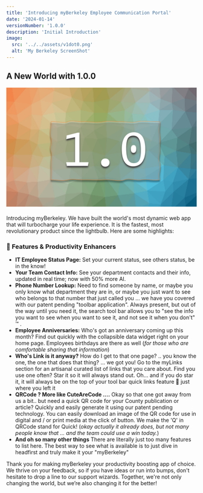 ```yaml
---
title: 'Introducing myBerkeley Employee Communication Portal'
date: '2024-01-14'
versionNumber: '1.0.0'
description: 'Initial Introduction'
image:
  src: '../../assets/v1dot0.png'
  alt: 'My Berkeley ScreenShot'
---
```


## A New World with 1.0.0

![myBerkeley 1.0 Release](../../assets/v1dot0.png)

Introducing myBerkeley. We have built the world's most dynamic web app that will turbocharge your life experience. It is the fastest, most revolutionary product since the lightbulb. Here are some highlights:

### 🍿 Features & Productivity Enhancers

- **IT Employee Status Page:** Set your current status, see others status, be in the know!
- **Your Team Contact Info:** See your department contacts and their info, updated in real time; now with 50% more AI.
- **Phone Number Lookup:** Need to find someone by name, or maybe you only know what department they are in, or maybe you just want to see who belongs to that number that just called you ... we have you covered with our patent pending "toolbar application". Always present, but out of the way until you need it, the search tool bar allows you to "see the info you want to see when you want to see it, and not see it when you don't" &#8482;&#65039; .
- **Employee Anniversaries:** Who's got an anniversary coming up this month? Find out quickly with the collapsible data widget right on your home page. Employees birthdays are there as well (_for those who are comfortable sharing that information_)
- **Who's Link is it anyway?** How do I get to that one page? .. you know the one, the one that does that thing? ... we got you! Go to the myLinks section for an artisanal curated list of links that you care about. Find you use one often? Star it so it will always stand out. Oh... and if you do star it, it will always be on the top of your tool bar quick links feature &#129327; just where you left it
- **QRCode ? More like CuteAreCode ....** Okay so that one got away from us a bit.. but need a quick QR code for your County publication or article? Quickly and easily generate it using our patent pending technology. You can easily download an image of the QR code for use in digital and / or print media at the click of button. We make the 'Q' in QRCode stand for Quick! (_okay actually it already does, but not many people know that ... and the team could use a win today._)
- **And oh so many other things** There are literally just too many features to list here. The best way to see what is available is to just dive in headfirst and truly make it your "myBerkeley"

Thank you for making myBerkeley your productivity boosting app of choice. We thrive on your feedback, so if you have ideas or run into bumps, don't hesitate to drop a line to our support wizards. Together, we're not only changing the world, but we’re also changing it for the better!
